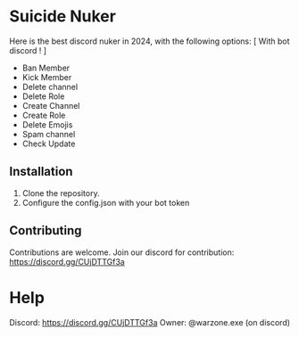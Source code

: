 # Suicide Nuker
Here is the best discord nuker in 2024, with the following options:
[ With bot discord ! ]
- Ban Member
- Kick Member
- Delete channel
- Delete Role
- Create Channel
- Create Role
- Delete Emojis
- Spam channel
- Check Update

## Installation

1. Clone the repository.
2. Configure the config.json with your bot token

## Contributing

Contributions are welcome. Join our discord for contribution: https://discord.gg/CUjDTTGf3a

# Help 
Discord: https://discord.gg/CUjDTTGf3a
Owner: @warzone.exe (on discord)

